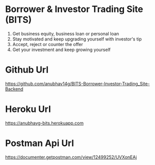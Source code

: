 # Borrower & Investor Trading Site (BITS)

1. Get business equity, business loan or personal loan
2. Stay motivated and keep upgrading yourself with investor's tip
3. Accept, reject or counter the offer
4. Get your investment and keep growing yourself

# Github Url

https://github.com/anubhav14g/BITS-Borrower-Investor-Trading_Site-Backend

# Heroku Url

https://anubhavg-bits.herokuapp.com

# Postman Api Url

https://documenter.getpostman.com/view/12499252/UVXonEAj

